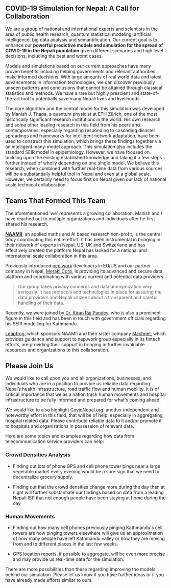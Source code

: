 ## COVID-19 Simulation for Nepal: A Call for Collaboration

We are a group of national and international experts and scientists in the area of public health research, quantum statistical modeling, artificial intelligence, big data analysis and semantification. Our current goal is to enhance our **powerful predictive models and simulation for the spread of COVID-19 in the Nepali population** given different scenarios and high level decisions, including the best and worst cases.

Models and simulations based on our current approaches have many proven benefits including helping governments and relevant authorities make informed decisions. With large amounts of real world data and latest advancements in information technologies, we can discover previously unseen patterns and conclusions that cannot be attained through classical statistics and methods. We have a rare but highly prescient and state-of-the-art tool to potentially save many Nepali lives and livelihoods. 

The core algorithm and the central model for this simulation was developed by Manish J. Thapa, a quantum physicist at ETH Zürich, one of the most historically significant research institutions in the world. His own research and some other leading research in this field from his peers and contemporaries, especially regarding responding to cascading disaster spreadings and frameworks for intelligent network adaptation, have been used to construct this simulation, which  brings these findings together via an intelligent many-model approach. This simulation  also includes the standard SEIR model in epidemiology. However, we have focused on building upon the existing established knowledge and taking it a few steps further instead of wholly depending on one single model. We believe this research, when combined with further real-time data from various sources will be a substantially helpful tool in Nepal and even at a global scale. However, we certainly need to focus first on Nepal given our lack of national scale technical collaboration.

## Teams That Formed This Team

The aforementioned 'we' represents a growing collaboration. Manish and I have reached out to multiple organizations and individuals after he first shared his research. 

**[NAAMII](https://www.naamii.com.np/)**, an applied maths and AI based research non-profit, is the central body coordinating this entire effort. It has been instrumental in bringing in their network of experts in Nepal, US, UK and Switzerland and has effectively created the platform Nepal has lacked for a national and international scale collaboration in this area.

Previously introduced [nep.work](https://risav.dev/introducing-nepwork-ck5294zz401bvmus1p2oskup0) developers in EU/US and our partner company in Nepal, [Meraki Corp](https://merakinepal.co/), is providing its advanced and secure data platform and coordinating with various current and potential data providers. 

> Our group takes privacy concerns and data anonymization very seriously. It has protocols and technologies in place for assuring the data providers and Nepali citizens about a transparent and careful handling of their data.

Recently, we were joined by [Dr. Kiran Raj Pandey](https://www.naamii.com.np/), who is also a prominent figure in this field and has been in touch with government officials regarding his SEIR modelling for Kathmandu.

[Leapfrog](https://www.lftechnology.com/nepal/), which sponsors NAAMII and their sister company [Machnet](https://www.machnetinc.com/), which provides guidance and support to nep.work group especially in its fintech efforts, are providing their support in bringing in further invaluable resources and organizations to this collaboration. 

## Please Join Us

We would like to call upon you and all organizations, businesses, and individuals who are in a position to provide us reliable data regarding Nepal’s health infrastructure, road traffic flow and human mobility. It is of critical importance that we as a nation track human movements and hospital infrastructure to be fully informed and prepared for what's coming ahead.

We would like to also highlight [CovidNepal.org](https://covidnepal.org/), another independent and noteworthy effort in this field, that will be of help, especially in aggregating hospital related data. Please contribute reliable data to it and/or promote it to hospitals and organizations in possession of relevant data.

Here are some topics and examples regarding how data from telecommunication service providers can help:

### Crowd Densities Analysis

- Finding out lots of phone GPS and cell phone tower pings near a large vegetable market every evening would be a sure sign that we need to decentralize grocery supply.

- Finding out that the crowd densities change more during the day than at night will further substantiate our findings based on data from a leading Nepali ISP that not enough people have been staying at home during the day

### Human Movements

- Finding out how many cell phones previously pinging Kathmandu's cell towers are now pinging towers elsewhere will give us an approximation of how many people have left Kathmandu valley or how they are moving from and to different places in the last few weeks.
 
- GPS location reports, if possible to aggregate, will be even more precise and may provide us real-time data for the simulation.

There are more possibilities than these regarding improving the models behind our simulation. Please let us know if you have further ideas or if you have already made efforts similar to ours.